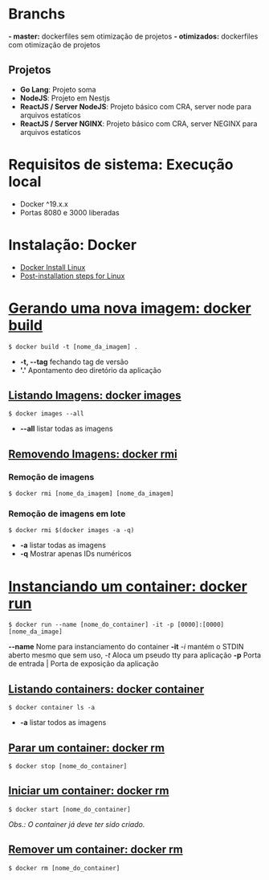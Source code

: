 # Branchs
**- master:** dockerfiles sem otimização de projetos
**- otimizados:** dockerfiles com otimização de projetos

## Projetos
- **Go Lang**: Projeto soma
- **NodeJS**: Projeto em Nestjs
- **ReactJS / Server NodeJS**: Projeto básico com CRA, server node para arquivos estatícos
- **ReactJS / Server NGINX**: Projeto básico com CRA, server NEGINX para arquivos estatícos

# Requisitos de sistema: Execução local

- Docker ^19.x.x
- Portas 8080 e 3000 liberadas

# Instalação: Docker

- [Docker Install Linux](https://docs.docker.com/engine/install/ubuntu/)
- [Post-installation steps for Linux](https://docs.docker.com/engine/install/linux-postinstall/)

# [Gerando uma nova imagem: docker build](https://docs.docker.com/engine/reference/commandline/image_build/)

```
$ docker build -t [nome_da_imagem] .
```

- **-t, --tag** fechando tag de versão
- **'.'** Apontamento deo diretório da aplicação

## [Listando Imagens: docker images](https://docs.docker.com/engine/reference/commandline/images/)
```
$ docker images --all
```
- **--all** listar todas as imagens

## [Removendo Imagens: docker rmi](https://docs.docker.com/engine/reference/commandline/rmi/)

### Remoção de imagens
```
$ docker rmi [nome_da_imagem] [nome_da_imagem]
```

### Remoção de imagens em lote
```
$ docker rmi $(docker images -a -q)
```
- **-a** listar todas as imagens
- **-q** Mostrar apenas IDs numéricos

# [Instanciando um container: docker run](https://docs.docker.com/engine/reference/commandline/run/)

```
$ docker run --name [nome_do_container] -it -p [0000]:[0000] [nome_da_image]
```
**--name** Nome para instanciamento do container
**-it** *-i* mantém o STDIN aberto mesmo que sem uso, *-t* Aloca um pseudo tty para aplicação
**-p** Porta de entrada | Porta de exposição da aplicação

## [Listando containers: docker container](https://docs.docker.com/engine/reference/commandline/container_ls/)
```
$ docker container ls -a 
```
- **-a** listar todos as imagens

## [Parar um container: docker rm](https://docs.docker.com/engine/reference/commandline/stop/)
```
$ docker stop [nome_do_container]
```
## [Iniciar um container: docker rm](https://docs.docker.com/engine/reference/commandline/start/)
```
$ docker start [nome_do_container]
```

*Obs.: O container já deve ter sido criado.*
## [Remover um container: docker rm](https://docs.docker.com/engine/reference/commandline/rm/)
```
$ docker rm [nome_do_container]
```

